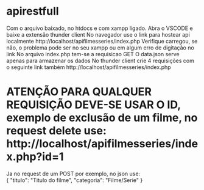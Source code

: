 # apirestfull
Com o arquivo baixado, no htdocs e com xampp ligado.
Abra o VSCODE e baixe a extensão thunder client
No navegador use o link para hostear api localmente
http://localhost/apifilmesseries/index.php
Verifique carregou, se não, o problema pode ser no seu xampp ou em algum erro de digitação no link
No arquivo index.php tem-se a requisicao GET
O data.json serve apenas para armazenar os dados
No thunder client crie 4 requisições com o seguinte link também http://localhost/apifilmesseries/index.php
# ATENÇÃO PARA QUALQUER REQUISIÇÃO DEVE-SE USAR O ID, exemplo de exclusão de um filme, no request delete use: http://localhost/apifilmesseries/index.php?id=1
Ja no request de um POST por exemplo,
no json use:   
{
    "titulo": "Titulo do filme",
    "categoria": "Filme/Serie"
}
